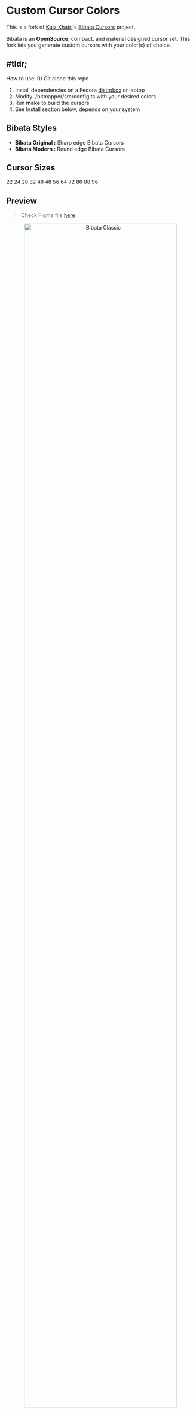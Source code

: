 # Custom Cursor Colors

This is a fork of [Kaiz Khatri](https://github.com/ful1e5)'s [Bibata Cursors](https://github.com/ful1e5/Bibata_Cursor) project.  
 
Bibata is an **OpenSource**, compact, and material designed cursor set. This fork lets you generate custom cursors with your color(s) of choice. 

## #tldr;
How to use:
0) Git clone this repo
1) Install dependencies on a Fedora [distrobox](https://github.com/89luca89/distrobox) or laptop
2) Modify ./bitmapper/src/config.ts with your desired colors 
3) Run **make** to build the cursors
4) See Install section below, depends on your system 

## Bibata Styles

- **Bibata Original :** Sharp edge Bibata Cursors
- **Bibata Modern :** Round edge Bibata Cursors

## Cursor Sizes

<kbd>22</kbd>
<kbd>24</kbd>
<kbd>28</kbd>
<kbd>32</kbd>
<kbd>40</kbd>
<kbd>48</kbd>
<kbd>56</kbd>
<kbd>64</kbd>
<kbd>72</kbd>
<kbd>80</kbd>
<kbd>88</kbd>
<kbd>96</kbd>

## Preview

> Check Figma file [here](https://www.figma.com/file/Y9RKZLXhSvaxpUzsKGJkp6/Bibata-Cursor?node-id=0%3A1)

<p align="center">
  <img title="Bibata Classic" width="90%" src="https://i.imgur.com/C8mMQ3j.png">
  </br>
  <sub>Bibata Classic</sub>
</p>

## Dependencies (on Fedora)

```bash
sudo dnf install gcc make nodejs python3 python3-pip 
sudo dnf install libX11-devel libXcursor-devel libpng-devel
npm install puppeteer 
npm install pngjs
npm install pixelmatch
pip3 install clickgen
sudo npm install -g yarn
#sudo apt remove chromium-browser chromium-browser-l10n chromium-codecs-ffmpeg-extra
#https://docs.fedoraproject.org/en-US/quick-docs/installing-chromium-or-google-chrome-browsers/
sudo dnf install fedora-workstation-repositories
sudo dnf config-manager --set-enabled google-chrome
sudo dnf install google-chrome-stable
```

## Customization

Specify 10 Hex codes for colors in **[bitmapper/src/config.ts](./bitmapper/src/config.ts)**
Used the [Solarized](https://ethanschoonover.com/solarized/) color palette by default

## Build

> Check **[Makefile](./Makefile)** for more targets.

```bash
make
```

#### Build Only `XCursor` theme

```bash
make unix
```

#### Customize `XCursor` size

```bash
make unix X_SIZES=22            # Only built '22px' pixel-size.
make unix X_SIZES=22 24 32      # Multiple sizes are provided with  ' '(Space)
```

#### Install `XCursor` theme

```bash
make install            # install as user
  # OR
sudo make install       # install as root
```

#### Build Only `Windows` theme

```bash
make windows
```

#### Customize `Windows Cursor` size

```bash
make windows WIN_SIZE=96            # Supports only one pixel-size
```

## Install

#### Linux/X11

```bash
# extract `Bibata.tar.gz`
tar -xvf Bibata.tar.gz

# For local users
mv Bibata-* ~/.icons/

# For all users
sudo mv Bibata-* /usr/share/icons/
```

#### Windows

1. unzip `.zip` file
2. Open unziped directory in Explorer, and **right click** on `install.inf`.
3. Click 'Install' from the context menu, and authorize the modifications to your system.
4. Open _Control Panel_ > _Personalization and Appearance_ > _Change mouse pointers_, and select **Bibata Cursors**.
5. Click '**Apply**'.

### Uninstall

#### Linux/X11

```bash
# From local users
rm ~/.icons/Bibata-*

# From all users
sudo rm /usr/share/icons/Bibata-*
```

#### Windows

1. Go to **Registry Editor** by typing the same in the _start search box_.
2. Expand `HKEY_CURRENT_USER` folder and expand `Control Panel` folder.
3. Go to `Cursors` folder and click on `Schemes` folder - all the available custom cursors that are installed will be listed here.
4. **Right Click** on the name of cursor file you want to uninstall; for eg.: _Bibata Cursors_ and click `Delete`.
5. Click '**yes**' when prompted.

# Credit

- [Kaiz Khatri](https://github.com/ful1e5) 
